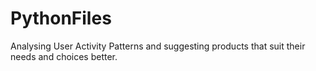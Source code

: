 # PythonFiles

Analysing User Activity Patterns and suggesting products that suit their needs and choices better.
